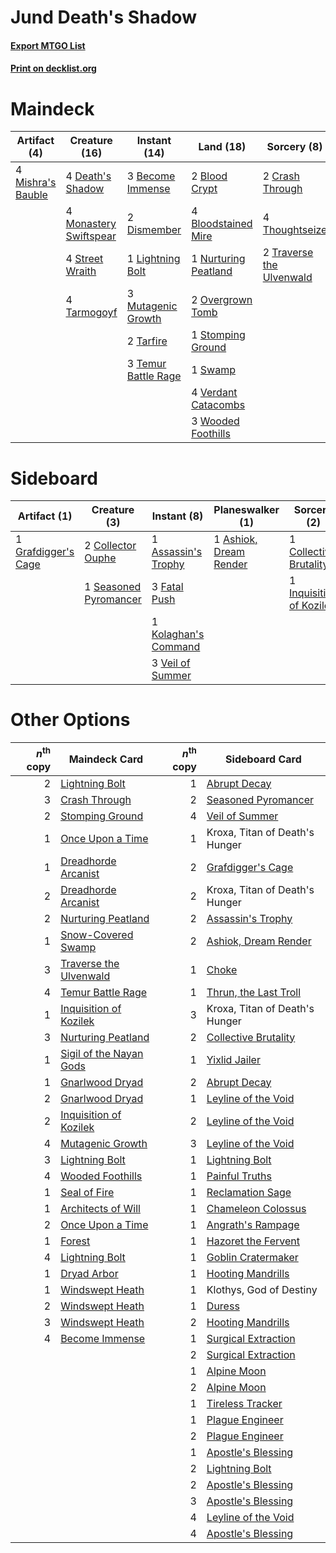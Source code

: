 # Jund Death's Shadow

#### [Export MTGO List](../collection/Jund%20Death's%20Shadow/Jund%20Death's%20Shadow.txt)
#### [Print on decklist.org](http://decklist.org/?deckmain=3%09Become%20Immense%0A2%09Blood%20Crypt%0A4%09Bloodstained%20Mire%0A2%09Crash%20Through%0A4%09Death's%20Shadow%0A2%09Dismember%0A1%09Lightning%20Bolt%0A4%09Mishra's%20Bauble%0A4%09Monastery%20Swiftspear%0A3%09Mutagenic%20Growth%0A1%09Nurturing%20Peatland%0A2%09Overgrown%20Tomb%0A1%09Stomping%20Ground%0A4%09Street%20Wraith%0A1%09Swamp%0A2%09Tarfire%0A4%09Tarmogoyf%0A3%09Temur%20Battle%20Rage%0A4%09Thoughtseize%0A2%09Traverse%20the%20Ulvenwald%0A4%09Verdant%20Catacombs%0A3%09Wooded%20Foothills&deckside=1%09Ashiok,%20Dream%20Render%0A1%09Assassin's%20Trophy%0A1%09Collective%20Brutality%0A2%09Collector%20Ouphe%0A3%09Fatal%20Push%0A1%09Grafdigger's%20Cage%0A1%09Inquisition%20of%20Kozilek%0A1%09Kolaghan's%20Command%0A1%09Seasoned%20Pyromancer%0A3%09Veil%20of%20Summer)
# Maindeck

|                                        Artifact (4)                                        |                                          Creature (16)                                          |                                         Instant (14)                                         |                                           Land (18)                                           |                                            Sorcery (8)                                            |
|--------------------------------------------------------------------------------------------|-------------------------------------------------------------------------------------------------|----------------------------------------------------------------------------------------------|-----------------------------------------------------------------------------------------------|---------------------------------------------------------------------------------------------------|
|4 [Mishra's Bauble](http://gatherer.wizards.com/Pages/Card/Details.aspx?multiverseid=122122)|4 [Death's Shadow](http://gatherer.wizards.com/Pages/Card/Details.aspx?multiverseid=425889)      |3 [Become Immense](http://gatherer.wizards.com/Pages/Card/Details.aspx?multiverseid=386487)   |2 [Blood Crypt](http://gatherer.wizards.com/Pages/Card/Details.aspx?multiverseid=97102)        |2 [Crash Through](http://gatherer.wizards.com/Pages/Card/Details.aspx?multiverseid=430777)         |
|                                                                                            |4 [Monastery Swiftspear](http://gatherer.wizards.com/Pages/Card/Details.aspx?multiverseid=438706)|2 [Dismember](http://gatherer.wizards.com/Pages/Card/Details.aspx?multiverseid=382182)        |4 [Bloodstained Mire](http://gatherer.wizards.com/Pages/Card/Details.aspx?multiverseid=405094) |4 [Thoughtseize](http://gatherer.wizards.com/Pages/Card/Details.aspx?multiverseid=438676)          |
|                                                                                            |4 [Street Wraith](http://gatherer.wizards.com/Pages/Card/Details.aspx?multiverseid=442097)       |1 [Lightning Bolt](http://gatherer.wizards.com/Pages/Card/Details.aspx?multiverseid=806)      |1 [Nurturing Peatland](http://gatherer.wizards.com/Pages/Card/Details.aspx?multiverseid=464192)|2 [Traverse the Ulvenwald](http://gatherer.wizards.com/Pages/Card/Details.aspx?multiverseid=409998)|
|                                                                                            |4 [Tarmogoyf](http://gatherer.wizards.com/Pages/Card/Details.aspx?multiverseid=136142)           |3 [Mutagenic Growth](http://gatherer.wizards.com/Pages/Card/Details.aspx?multiverseid=397717) |2 [Overgrown Tomb](http://gatherer.wizards.com/Pages/Card/Details.aspx?multiverseid=405103)    |                                                                                                   |
|                                                                                            |                                                                                                 |2 [Tarfire](http://gatherer.wizards.com/Pages/Card/Details.aspx?multiverseid=157921)          |1 [Stomping Ground](http://gatherer.wizards.com/Pages/Card/Details.aspx?multiverseid=405110)   |                                                                                                   |
|                                                                                            |                                                                                                 |3 [Temur Battle Rage](http://gatherer.wizards.com/Pages/Card/Details.aspx?multiverseid=391940)|1 [Swamp](http://gatherer.wizards.com/Pages/Card/Details.aspx?multiverseid=439858)             |                                                                                                   |
|                                                                                            |                                                                                                 |                                                                                              |4 [Verdant Catacombs](http://gatherer.wizards.com/Pages/Card/Details.aspx?multiverseid=405113) |                                                                                                   |
|                                                                                            |                                                                                                 |                                                                                              |3 [Wooded Foothills](http://gatherer.wizards.com/Pages/Card/Details.aspx?multiverseid=405116)  |                                                                                                   |


# Sideboard

|                                         Artifact (1)                                         |                                          Creature (3)                                          |                                          Instant (8)                                          |                                        Planeswalker (1)                                         |                                            Sorcery (2)                                            |
|----------------------------------------------------------------------------------------------|------------------------------------------------------------------------------------------------|-----------------------------------------------------------------------------------------------|-------------------------------------------------------------------------------------------------|---------------------------------------------------------------------------------------------------|
|1 [Grafdigger's Cage](http://gatherer.wizards.com/Pages/Card/Details.aspx?multiverseid=278452)|2 [Collector Ouphe](http://gatherer.wizards.com/Pages/Card/Details.aspx?multiverseid=464107)    |1 [Assassin's Trophy](http://gatherer.wizards.com/Pages/Card/Details.aspx?multiverseid=452902) |1 [Ashiok, Dream Render](http://gatherer.wizards.com/Pages/Card/Details.aspx?multiverseid=461155)|1 [Collective Brutality](http://gatherer.wizards.com/Pages/Card/Details.aspx?multiverseid=414380)  |
|                                                                                              |1 [Seasoned Pyromancer](http://gatherer.wizards.com/Pages/Card/Details.aspx?multiverseid=464094)|3 [Fatal Push](http://gatherer.wizards.com/Pages/Card/Details.aspx?multiverseid=423724)        |                                                                                                 |1 [Inquisition of Kozilek](http://gatherer.wizards.com/Pages/Card/Details.aspx?multiverseid=416897)|
|                                                                                              |                                                                                                |1 [Kolaghan's Command](http://gatherer.wizards.com/Pages/Card/Details.aspx?multiverseid=394613)|                                                                                                 |                                                                                                   |
|                                                                                              |                                                                                                |3 [Veil of Summer](http://gatherer.wizards.com/Pages/Card/Details.aspx?multiverseid=466952)    |                                                                                                 |                                                                                                   |


# Other Options

|*n*<sup>th</sup> copy|                                          Maindeck Card                                           |*n*<sup>th</sup> copy|                                         Sideboard Card                                         |
|--------------------:|--------------------------------------------------------------------------------------------------|--------------------:|------------------------------------------------------------------------------------------------|
|                    2|[Lightning Bolt](http://gatherer.wizards.com/Pages/Card/Details.aspx?multiverseid=806)            |                    1|[Abrupt Decay](http://gatherer.wizards.com/Pages/Card/Details.aspx?multiverseid=456061)         |
|                    3|[Crash Through](http://gatherer.wizards.com/Pages/Card/Details.aspx?multiverseid=430777)          |                    2|[Seasoned Pyromancer](http://gatherer.wizards.com/Pages/Card/Details.aspx?multiverseid=464094)  |
|                    2|[Stomping Ground](http://gatherer.wizards.com/Pages/Card/Details.aspx?multiverseid=405110)        |                    4|[Veil of Summer](http://gatherer.wizards.com/Pages/Card/Details.aspx?multiverseid=466952)       |
|                    1|[Once Upon a Time](http://gatherer.wizards.com/Pages/Card/Details.aspx?multiverseid=473131)       |                    1|Kroxa, Titan of Death's Hunger                                                                  |
|                    1|[Dreadhorde Arcanist](http://gatherer.wizards.com/Pages/Card/Details.aspx?multiverseid=461052)    |                    2|[Grafdigger's Cage](http://gatherer.wizards.com/Pages/Card/Details.aspx?multiverseid=278452)    |
|                    2|[Dreadhorde Arcanist](http://gatherer.wizards.com/Pages/Card/Details.aspx?multiverseid=461052)    |                    2|Kroxa, Titan of Death's Hunger                                                                  |
|                    2|[Nurturing Peatland](http://gatherer.wizards.com/Pages/Card/Details.aspx?multiverseid=464192)     |                    2|[Assassin's Trophy](http://gatherer.wizards.com/Pages/Card/Details.aspx?multiverseid=452902)    |
|                    1|[Snow-Covered Swamp](http://gatherer.wizards.com/Pages/Card/Details.aspx?multiverseid=121256)     |                    2|[Ashiok, Dream Render](http://gatherer.wizards.com/Pages/Card/Details.aspx?multiverseid=461155) |
|                    3|[Traverse the Ulvenwald](http://gatherer.wizards.com/Pages/Card/Details.aspx?multiverseid=409998) |                    1|[Choke](http://gatherer.wizards.com/Pages/Card/Details.aspx?multiverseid=45431)                 |
|                    4|[Temur Battle Rage](http://gatherer.wizards.com/Pages/Card/Details.aspx?multiverseid=391940)      |                    1|[Thrun, the Last Troll](http://gatherer.wizards.com/Pages/Card/Details.aspx?multiverseid=214050)|
|                    1|[Inquisition of Kozilek](http://gatherer.wizards.com/Pages/Card/Details.aspx?multiverseid=416897) |                    3|Kroxa, Titan of Death's Hunger                                                                  |
|                    3|[Nurturing Peatland](http://gatherer.wizards.com/Pages/Card/Details.aspx?multiverseid=464192)     |                    2|[Collective Brutality](http://gatherer.wizards.com/Pages/Card/Details.aspx?multiverseid=414380) |
|                    1|[Sigil of the Nayan Gods](http://gatherer.wizards.com/Pages/Card/Details.aspx?multiverseid=179630)|                    1|[Yixlid Jailer](http://gatherer.wizards.com/Pages/Card/Details.aspx?multiverseid=130702)        |
|                    1|[Gnarlwood Dryad](http://gatherer.wizards.com/Pages/Card/Details.aspx?multiverseid=414460)        |                    2|[Abrupt Decay](http://gatherer.wizards.com/Pages/Card/Details.aspx?multiverseid=456061)         |
|                    2|[Gnarlwood Dryad](http://gatherer.wizards.com/Pages/Card/Details.aspx?multiverseid=414460)        |                    1|[Leyline of the Void](http://gatherer.wizards.com/Pages/Card/Details.aspx?multiverseid=107682)  |
|                    2|[Inquisition of Kozilek](http://gatherer.wizards.com/Pages/Card/Details.aspx?multiverseid=416897) |                    2|[Leyline of the Void](http://gatherer.wizards.com/Pages/Card/Details.aspx?multiverseid=107682)  |
|                    4|[Mutagenic Growth](http://gatherer.wizards.com/Pages/Card/Details.aspx?multiverseid=397717)       |                    3|[Leyline of the Void](http://gatherer.wizards.com/Pages/Card/Details.aspx?multiverseid=107682)  |
|                    3|[Lightning Bolt](http://gatherer.wizards.com/Pages/Card/Details.aspx?multiverseid=806)            |                    1|[Lightning Bolt](http://gatherer.wizards.com/Pages/Card/Details.aspx?multiverseid=806)          |
|                    4|[Wooded Foothills](http://gatherer.wizards.com/Pages/Card/Details.aspx?multiverseid=405116)       |                    1|[Painful Truths](http://gatherer.wizards.com/Pages/Card/Details.aspx?multiverseid=401981)       |
|                    1|[Seal of Fire](http://gatherer.wizards.com/Pages/Card/Details.aspx?multiverseid=185817)           |                    1|[Reclamation Sage](http://gatherer.wizards.com/Pages/Card/Details.aspx?multiverseid=389651)     |
|                    1|[Architects of Will](http://gatherer.wizards.com/Pages/Card/Details.aspx?multiverseid=179597)     |                    1|[Chameleon Colossus](http://gatherer.wizards.com/Pages/Card/Details.aspx?multiverseid=220451)   |
|                    2|[Once Upon a Time](http://gatherer.wizards.com/Pages/Card/Details.aspx?multiverseid=473131)       |                    1|[Angrath's Rampage](http://gatherer.wizards.com/Pages/Card/Details.aspx?multiverseid=461112)    |
|                    1|[Forest](http://gatherer.wizards.com/Pages/Card/Details.aspx?multiverseid=439860)                 |                    1|[Hazoret the Fervent](http://gatherer.wizards.com/Pages/Card/Details.aspx?multiverseid=426838)  |
|                    4|[Lightning Bolt](http://gatherer.wizards.com/Pages/Card/Details.aspx?multiverseid=806)            |                    1|[Goblin Cratermaker](http://gatherer.wizards.com/Pages/Card/Details.aspx?multiverseid=452853)   |
|                    1|[Dryad Arbor](http://gatherer.wizards.com/Pages/Card/Details.aspx?multiverseid=136196)            |                    1|[Hooting Mandrills](http://gatherer.wizards.com/Pages/Card/Details.aspx?multiverseid=386558)    |
|                    1|[Windswept Heath](http://gatherer.wizards.com/Pages/Card/Details.aspx?multiverseid=405115)        |                    1|Klothys, God of Destiny                                                                         |
|                    2|[Windswept Heath](http://gatherer.wizards.com/Pages/Card/Details.aspx?multiverseid=405115)        |                    1|[Duress](http://gatherer.wizards.com/Pages/Card/Details.aspx?multiverseid=14557)                |
|                    3|[Windswept Heath](http://gatherer.wizards.com/Pages/Card/Details.aspx?multiverseid=405115)        |                    2|[Hooting Mandrills](http://gatherer.wizards.com/Pages/Card/Details.aspx?multiverseid=386558)    |
|                    4|[Become Immense](http://gatherer.wizards.com/Pages/Card/Details.aspx?multiverseid=386487)         |                    1|[Surgical Extraction](http://gatherer.wizards.com/Pages/Card/Details.aspx?multiverseid=397706)  |
|                     |                                                                                                  |                    2|[Surgical Extraction](http://gatherer.wizards.com/Pages/Card/Details.aspx?multiverseid=397706)  |
|                     |                                                                                                  |                    1|[Alpine Moon](http://gatherer.wizards.com/Pages/Card/Details.aspx?multiverseid=447264)          |
|                     |                                                                                                  |                    2|[Alpine Moon](http://gatherer.wizards.com/Pages/Card/Details.aspx?multiverseid=447264)          |
|                     |                                                                                                  |                    1|[Tireless Tracker](http://gatherer.wizards.com/Pages/Card/Details.aspx?multiverseid=409997)     |
|                     |                                                                                                  |                    1|[Plague Engineer](http://gatherer.wizards.com/Pages/Card/Details.aspx?multiverseid=464049)      |
|                     |                                                                                                  |                    2|[Plague Engineer](http://gatherer.wizards.com/Pages/Card/Details.aspx?multiverseid=464049)      |
|                     |                                                                                                  |                    1|[Apostle's Blessing](http://gatherer.wizards.com/Pages/Card/Details.aspx?multiverseid=397768)   |
|                     |                                                                                                  |                    2|[Lightning Bolt](http://gatherer.wizards.com/Pages/Card/Details.aspx?multiverseid=806)          |
|                     |                                                                                                  |                    2|[Apostle's Blessing](http://gatherer.wizards.com/Pages/Card/Details.aspx?multiverseid=397768)   |
|                     |                                                                                                  |                    3|[Apostle's Blessing](http://gatherer.wizards.com/Pages/Card/Details.aspx?multiverseid=397768)   |
|                     |                                                                                                  |                    4|[Leyline of the Void](http://gatherer.wizards.com/Pages/Card/Details.aspx?multiverseid=107682)  |
|                     |                                                                                                  |                    4|[Apostle's Blessing](http://gatherer.wizards.com/Pages/Card/Details.aspx?multiverseid=397768)   |

